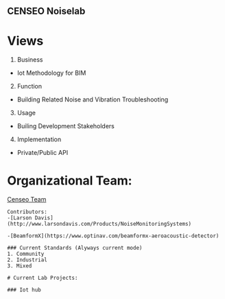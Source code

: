 ## CENSEO Noiselab
# Views

1. Business
- Iot Methodology for BIM

2. Function
- Building Related Noise and Vibration Troubleshooting

3. Usage
- Builing Development Stakeholders

4. Implementation
- Private/Public API 

# Organizational Team:

[Censeo Team](https://www.censeo.design)
```
Contributors:
-[Larson Davis](http://www.larsondavis.com/Products/NoiseMonitoringSystems)

-[BeamformX](https://www.optinav.com/beamformx-aeroacoustic-detector)

### Current Standards (Alyways current mode)
1. Community
2. Industrial
3. Mixed

# Current Lab Projects:

### Iot hub

